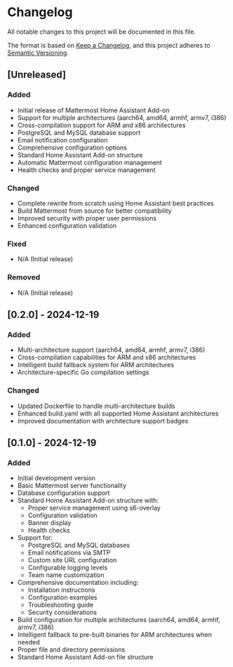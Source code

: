 # Changelog

All notable changes to this project will be documented in this file.

The format is based on [Keep a Changelog](https://keepachangelog.com/en/1.0.0/),
and this project adheres to [Semantic Versioning](https://semver.org/spec/v2.0.0.html).

## [Unreleased]

### Added
- Initial release of Mattermost Home Assistant Add-on
- Support for multiple architectures (aarch64, amd64, armhf, armv7, i386)
- Cross-compilation support for ARM and x86 architectures
- PostgreSQL and MySQL database support
- Email notification configuration
- Comprehensive configuration options
- Standard Home Assistant Add-on structure
- Automatic Mattermost configuration management
- Health checks and proper service management

### Changed
- Complete rewrite from scratch using Home Assistant best practices
- Build Mattermost from source for better compatibility
- Improved security with proper user permissions
- Enhanced configuration validation

### Fixed
- N/A (Initial release)

### Removed
- N/A (Initial release)

## [0.2.0] - 2024-12-19

### Added
- Multi-architecture support (aarch64, amd64, armhf, armv7, i386)
- Cross-compilation capabilities for ARM and x86 architectures
- Intelligent build fallback system for ARM architectures
- Architecture-specific Go compilation settings

### Changed
- Updated Dockerfile to handle multi-architecture builds
- Enhanced build.yaml with all supported Home Assistant architectures
- Improved documentation with architecture support badges

## [0.1.0] - 2024-12-19

### Added
- Initial development version
- Basic Mattermost server functionality
- Database configuration support
- Standard Home Assistant Add-on structure with:
  - Proper service management using s6-overlay
  - Configuration validation
  - Banner display
  - Health checks
- Support for:
  - PostgreSQL and MySQL databases
  - Email notifications via SMTP
  - Custom site URL configuration
  - Configurable logging levels
  - Team name customization
- Comprehensive documentation including:
  - Installation instructions
  - Configuration examples
  - Troubleshooting guide
  - Security considerations
- Build configuration for multiple architectures (aarch64, amd64, armhf, armv7, i386)
- Intelligent fallback to pre-built binaries for ARM architectures when needed
- Proper file and directory permissions
- Standard Home Assistant Add-on file structure
